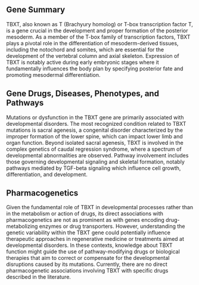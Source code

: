 ## Gene Summary
TBXT, also known as T (Brachyury homolog) or T-box transcription factor T, is a gene crucial in the development and proper formation of the posterior mesoderm. As a member of the T-box family of transcription factors, TBXT plays a pivotal role in the differentiation of mesoderm-derived tissues, including the notochord and somites, which are essential for the development of the vertebral column and axial skeleton. Expression of TBXT is notably active during early embryonic stages where it fundamentally influences the body plan by specifying posterior fate and promoting mesodermal differentiation.

## Gene Drugs, Diseases, Phenotypes, and Pathways
Mutations or dysfunction in the TBXT gene are primarily associated with developmental disorders. The most recognized condition related to TBXT mutations is sacral agenesis, a congenital disorder characterized by the improper formation of the lower spine, which can impact lower limb and organ function. Beyond isolated sacral agenesis, TBXT is involved in the complex genetics of caudal regression syndrome, where a spectrum of developmental abnormalities are observed. Pathway involvement includes those governing developmental signaling and skeletal formation, notably pathways mediated by TGF-beta signaling which influence cell growth, differentiation, and development.

## Pharmacogenetics
Given the fundamental role of TBXT in developmental processes rather than in the metabolism or action of drugs, its direct associations with pharmacogenetics are not as prominent as with genes encoding drug-metabolizing enzymes or drug transporters. However, understanding the genetic variability within the TBXT gene could potentially influence therapeutic approaches in regenerative medicine or treatments aimed at developmental disorders. In these contexts, knowledge about TBXT function might guide the use of pathway-modifying drugs or biological therapies that aim to correct or compensate for the developmental disruptions caused by its mutations. Currently, there are no direct pharmacogenetic associations involving TBXT with specific drugs described in the literature.